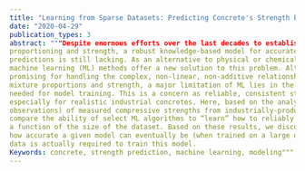 ```yaml
---
title: "Learning from Sparse Datasets: Predicting Concrete's Strength by Machine Learning"
date: "2020-04-29"
publication_types: 3
abstract: """Despite enormous efforts over the last decades to establish the relationship between concrete
proportioning and strength, a robust knowledge-based model for accurate concrete strength
predictions is still lacking. As an alternative to physical or chemical-based models, data-driven
machine learning (ML) methods offer a new solution to this problem. Although this approach is
promising for handling the complex, non-linear, non-additive relationship between concrete
mixture proportions and strength, a major limitation of ML lies in the fact that large datasets are
needed for model training. This is a concern as reliable, consistent strength data is rather limited,
especially for realistic industrial concretes. Here, based on the analysis of a large dataset (>10,000
observations) of measured compressive strengths from industrially-produced concretes, we
compare the ability of select ML algorithms to “learn” how to reliably predict concrete strength as
a function of the size of the dataset. Based on these results, we discuss the competition between
how accurate a given model can eventually be (when trained on a large dataset) and how much
data is actually required to train this model.
Keywords: concrete, strength prediction, machine learning, modeling"""
---
```


